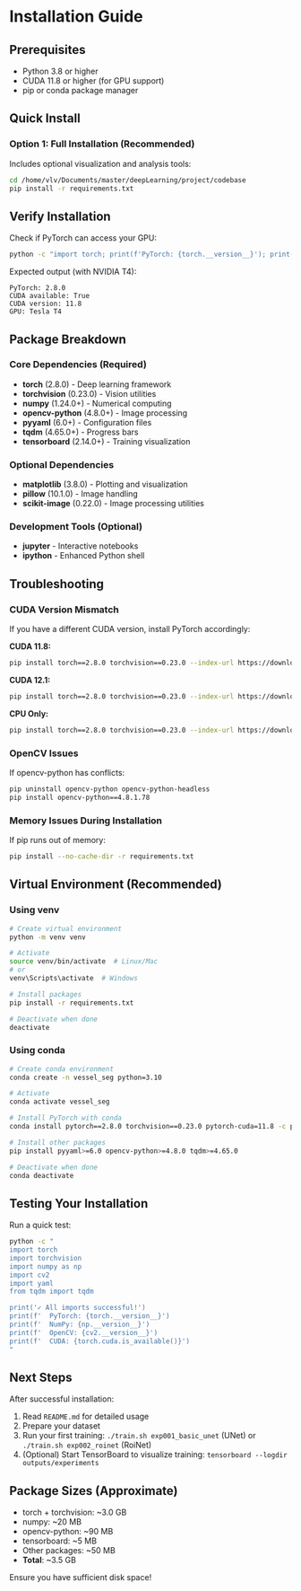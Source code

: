 # Installation Guide

## Prerequisites

- Python 3.8 or higher
- CUDA 11.8 or higher (for GPU support)
- pip or conda package manager

## Quick Install

### Option 1: Full Installation (Recommended)
Includes optional visualization and analysis tools:

```bash
cd /home/vlv/Documents/master/deepLearning/project/codebase
pip install -r requirements.txt
```


## Verify Installation

Check if PyTorch can access your GPU:

```bash
python -c "import torch; print(f'PyTorch: {torch.__version__}'); print(f'CUDA available: {torch.cuda.is_available()}'); print(f'CUDA version: {torch.version.cuda}'); print(f'GPU: {torch.cuda.get_device_name(0) if torch.cuda.is_available() else \"N/A\"}')"
```

Expected output (with NVIDIA T4):
```
PyTorch: 2.8.0
CUDA available: True
CUDA version: 11.8
GPU: Tesla T4
```

## Package Breakdown

### Core Dependencies (Required)
- **torch** (2.8.0) - Deep learning framework
- **torchvision** (0.23.0) - Vision utilities
- **numpy** (1.24.0+) - Numerical computing
- **opencv-python** (4.8.0+) - Image processing
- **pyyaml** (6.0+) - Configuration files
- **tqdm** (4.65.0+) - Progress bars
- **tensorboard** (2.14.0+) - Training visualization

### Optional Dependencies
- **matplotlib** (3.8.0) - Plotting and visualization
- **pillow** (10.1.0) - Image handling
- **scikit-image** (0.22.0) - Image processing utilities

### Development Tools (Optional)
- **jupyter** - Interactive notebooks
- **ipython** - Enhanced Python shell

## Troubleshooting

### CUDA Version Mismatch

If you have a different CUDA version, install PyTorch accordingly:

**CUDA 11.8:**
```bash
pip install torch==2.8.0 torchvision==0.23.0 --index-url https://download.pytorch.org/whl/cu118
```

**CUDA 12.1:**
```bash
pip install torch==2.8.0 torchvision==0.23.0 --index-url https://download.pytorch.org/whl/cu121
```

**CPU Only:**
```bash
pip install torch==2.8.0 torchvision==0.23.0 --index-url https://download.pytorch.org/whl/cpu
```

### OpenCV Issues

If opencv-python has conflicts:
```bash
pip uninstall opencv-python opencv-python-headless
pip install opencv-python==4.8.1.78
```

### Memory Issues During Installation

If pip runs out of memory:
```bash
pip install --no-cache-dir -r requirements.txt
```

## Virtual Environment (Recommended)

### Using venv
```bash
# Create virtual environment
python -m venv venv

# Activate
source venv/bin/activate  # Linux/Mac
# or
venv\Scripts\activate  # Windows

# Install packages
pip install -r requirements.txt

# Deactivate when done
deactivate
```

### Using conda
```bash
# Create conda environment
conda create -n vessel_seg python=3.10

# Activate
conda activate vessel_seg

# Install PyTorch with conda
conda install pytorch==2.8.0 torchvision==0.23.0 pytorch-cuda=11.8 -c pytorch -c nvidia

# Install other packages
pip install pyyaml>=6.0 opencv-python>=4.8.0 tqdm>=4.65.0

# Deactivate when done
conda deactivate
```

## Testing Your Installation

Run a quick test:

```bash
python -c "
import torch
import torchvision
import numpy as np
import cv2
import yaml
from tqdm import tqdm

print('✓ All imports successful!')
print(f'  PyTorch: {torch.__version__}')
print(f'  NumPy: {np.__version__}')
print(f'  OpenCV: {cv2.__version__}')
print(f'  CUDA: {torch.cuda.is_available()}')
"
```

## Next Steps

After successful installation:
1. Read `README.md` for detailed usage
2. Prepare your dataset
3. Run your first training: `./train.sh exp001_basic_unet` (UNet) or `./train.sh exp002_roinet` (RoiNet)
4. (Optional) Start TensorBoard to visualize training: `tensorboard --logdir outputs/experiments`

## Package Sizes (Approximate)

- torch + torchvision: ~3.0 GB
- numpy: ~20 MB
- opencv-python: ~90 MB
- tensorboard: ~5 MB
- Other packages: ~50 MB
- **Total**: ~3.5 GB

Ensure you have sufficient disk space! 